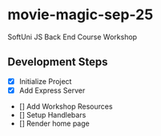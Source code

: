 # movie-magic-sep-25

SoftUni JS Back End Course Workshop

## Development Steps

- [x] Initialize Project
- [x] Add Express Server
- [] Add Workshop Resources
- [] Setup Handlebars
- [] Render home page
